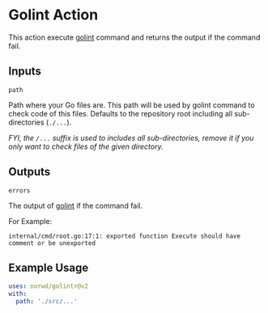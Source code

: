 # Golint Action

This action execute [golint] command and returns the output if the command fail.

## Inputs

`path`

Path where your Go files are.
This path will be used by golint command to check code of this files.
Defaults to the repository root including all sub-directories (`./...`).

*FYI, the `/...` suffix is used to includes all sub-directories, remove it if you only want to check files of the given directory.*

## Outputs

`errors`

The output of [golint] if the command fail.

For Example:

```
internal/cmd/root.go:17:1: exported function Execute should have comment or be unexported
```

## Example Usage

```yaml
uses: norwd/golintr@v2
with:
  path: './src/...'
````

[golint]: https://github.com/golang/lint
